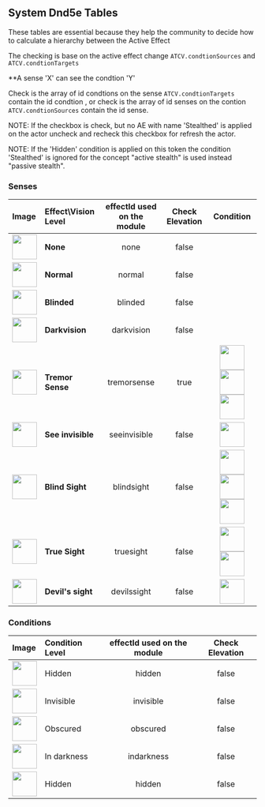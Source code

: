 ## System Dnd5e Tables

These tables are essential because they help the community to decide how to calculate a hierarchy between the Active Effect

The checking is base on the active effect change `ATCV.condtionSources` and `ATCV.condtionTargets`

**A sense 'X' can see the condtion 'Y'

Check is the array of id condtions on the sense `ATCV.condtionTargets` contain the id condtion , or check is the array of id senses on the contion `ATCV.condtionSources` contain the id sense.

NOTE: If the checkbox is check, but no AE with name 'Stealthed' is applied on the actor uncheck and recheck this checkbox for refresh the actor.

NOTE: If the 'Hidden' condition is applied on this token the condition 'Stealthed' is ignored for the concept "active stealth" is used instead "passive stealth".


### Senses

| Image | Effect\Vision Level  | effectId used on the module | Check Elevation | Condition |
|:------|:---------------------|:---------------------------:|:---------------:|:---------:|
|<img src="https://raw.githubusercontent.com/p4535992/conditional-visibility/master/src/icons/ae/light_01.jpg" alt="" style="height: 50px; width:50px;"></img> | **None** | none | false | |
|<img src="https://raw.githubusercontent.com/p4535992/conditional-visibility/master/src/icons/ae/light_02.jpg" alt="" style="height: 50px; width:50px;"></img> | **Normal** | normal | false | |
|<img src="https://raw.githubusercontent.com/p4535992/conditional-visibility/master/src/icons/ae/affliction_24.jpg" alt="" style="height: 50px; width:50px;"></img> | **Blinded** | blinded | false | |
|<img src="https://raw.githubusercontent.com/p4535992/conditional-visibility/master/src/icons/ae/evil-eye-red-1.jpg" alt="" style="height: 50px; width:50px;"></img> | **Darkvision** | darkvision | false | |
|<img src="https://raw.githubusercontent.com/p4535992/conditional-visibility/master/src/icons/ae/ice_15.jpg" alt="" style="height: 50px; width:50px;"></img> | **Tremor Sense** | tremorsense | true | <img src="https://raw.githubusercontent.com/p4535992/conditional-visibility/master/src/icons/invisible.jpg" alt="" style="height: 50px; width:50px;"></img><img src="https://raw.githubusercontent.com/p4535992/conditional-visibility/master/src/icons/obscured.jpg" alt="" style="height: 50px; width:50px;"></img><img src="https://raw.githubusercontent.com/p4535992/conditional-visibility/master/src/icons/indarkness.jpg" alt="" style="height: 50px; width:50px;"></img> |
|<img src="https://raw.githubusercontent.com/p4535992/conditional-visibility/master/src/icons/ae/shadow_11.jpg" alt="" style="height: 50px; width:50px;"></img> | **See invisible** | seeinvisible | false | <img src="https://raw.githubusercontent.com/p4535992/conditional-visibility/master/src/icons/invisible.jpg" alt="" style="height: 50px; width:50px;"></img> |
|<img src="https://raw.githubusercontent.com/p4535992/conditional-visibility/master/src/icons/ae/green_18.jpg" alt="" style="height: 50px; width:50px;"></img> | **Blind Sight** | blindsight | false | <img src="https://raw.githubusercontent.com/p4535992/conditional-visibility/master/src/icons/invisible.jpg" alt="" style="height: 50px; width:50px;"></img> <img src="https://raw.githubusercontent.com/p4535992/conditional-visibility/master/src/icons/obscured.jpg" alt="" style="height: 50px; width:50px;"></img> <img src="https://raw.githubusercontent.com/p4535992/conditional-visibility/master/src/icons/indarkness.jpg" alt="" style="height: 50px; width:50px;"></img> |
|<img src="https://raw.githubusercontent.com/p4535992/conditional-visibility/master/src/icons/ae/emerald_11.jpg" alt="" style="height: 50px; width:50px;"></img> | **True Sight** | truesight | false | <img src="https://raw.githubusercontent.com/p4535992/conditional-visibility/master/src/icons/invisible.jpg" alt="" style="height: 50px; width:50px;"></img> <img src="https://raw.githubusercontent.com/p4535992/conditional-visibility/master/src/icons/indarkness.jpg" alt="" style="height: 50px; width:50px;"></img> |
|<img src="https://raw.githubusercontent.com/p4535992/conditional-visibility/master/src/icons/ae/blue_17.jpg" alt="" style="height: 50px; width:50px;"></img> | **Devil's sight** | devilssight | false | <img src="https://raw.githubusercontent.com/p4535992/conditional-visibility/master/src/icons/indarkness.jpg" alt="" style="height: 50px; width:50px;"></img> |

### Conditions

| Image | Condition Level | effectId used on the module | Check Elevation |
|:------|:----------------|:---------------------------:|:---------------:|
|<img src="https://raw.githubusercontent.com/p4535992/conditional-visibility/master/src/icons/hidden.jpg" alt="" style="height: 50px; width:50px;"></img> | Hidden | hidden | false |
|<img src="https://raw.githubusercontent.com/p4535992/conditional-visibility/master/src/icons/invisible.jpg" alt="" style="height: 50px; width:50px;"></img> | Invisible | invisible | false |
|<img src="https://raw.githubusercontent.com/p4535992/conditional-visibility/master/src/icons/obscured.jpg" alt="" style="height: 50px; width:50px;"></img> | Obscured | obscured | false |
|<img src="https://raw.githubusercontent.com/p4535992/conditional-visibility/master/src/icons/indarkness.jpg" alt="" style="height: 50px; width:50px;"></img> | In darkness | indarkness | false |
|<img src="https://raw.githubusercontent.com/p4535992/conditional-visibility/master/src/icons/ae/blue_35.jpg" alt="" style="height: 50px; width:50px;"></img> | Hidden | hidden | false |
